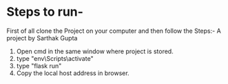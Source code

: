 


# Steps to run-

First of all clone the Project on your computer and then follow the Steps:-
A project by Sarthak Gupta
1. Open cmd in the same window where project is stored.
2. type "env\Scripts\activate"
3. type "flask run"
4. Copy the local host address in browser.
